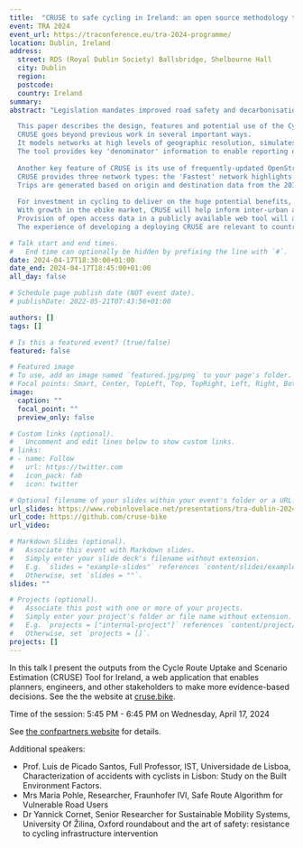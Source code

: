 ```yaml
---
title:  "CRUSE to safe cycling in Ireland: an open source methodology to support active travel"
event: TRA 2024
event_url: https://traconference.eu/tra-2024-programme/
location: Dublin, Ireland
address:
  street: RDS (Royal Dublin Society) Ballsbridge, Shelbourne Hall
  city: Dublin
  region: 
  postcode: 
  country: Ireland
summary:
abstract: "Legislation mandates improved road safety and decarbonisation of predominantly road-based transport network in Ireland and other countries. Increasing cycling transport, making it safer and more attractive, is essential to this end. Cycling in Ireland represents only 3% of total modal share as of the latest Census (2016), but accounts for 20% of serious injuries and 7% of all fatalities. A planning tool based on high resolution datasets on baseline and potential cycling levels could greatly assist in achieving this goal.

  This paper describes the design, features and potential use of the Cycle Route Uptake and Scenario Estimation (CRUSE) Tool for Ireland was commissioned to support cycle network planning, safety interventions, business cases and project evaluation. The resulting web application is available at <https://cruse.bike/>, enabling planners, engineers, and other stakeholders to make more evidence-based decisions.
  CRUSE goes beyond previous work in several important ways.
  It models networks at high levels of geographic resolution, simulates a wide range of trips including recreational, social, shopping and personal trips, in addition to trips to work and primary, secondary and tertiary education locations.
  The tool provides key 'denominator' information to enable reporting of collision rates per billion km cycled.
  
  Another key feature of CRUSE is its use of frequently-updated OpenStreetMap data for route calculation and cycle friendliness estimates of all links on the network.
  CRUSE provides three network types: the 'Fastest' network highlights routes for directness; 'Quietest' prioritises cycle friendliness, and 'Balanced' represents a balance between speed and comfort.
  Trips are generated based on origin and destination data from the 2016 Census in combination with modeled demand data to estimate current and potential future cycling levels at area, route, and network levels for each county in Ireland.
  
  For investment in cycling to deliver on the huge potential benefits, cycling must become safer.
  With growth in the ebike market, CRUSE will help inform inter-urban and rural networks to support the transfer of trips to sustainable modes for longer journeys.
  Provision of open access data in a publicly available web tool will address the challenges faced by counties across Ireland in meeting their sustainability commitments.
  The experience of developing a deploying CRUSE are relevant to countries with sustainable transport policies worldwide.."

# Talk start and end times.
#   End time can optionally be hidden by prefixing the line with `#`.
date: 2024-04-17T18:30:00+01:00
date_end: 2024-04-17T18:45:00+01:00
all_day: false

# Schedule page publish date (NOT event date).
# publishDate: 2022-05-21T07:43:56+01:00

authors: []
tags: []

# Is this a featured event? (true/false)
featured: false

# Featured image
# To use, add an image named `featured.jpg/png` to your page's folder. 
# Focal points: Smart, Center, TopLeft, Top, TopRight, Left, Right, BottomLeft, Bottom, BottomRight.
image:
  caption: ""
  focal_point: ""
  preview_only: false

# Custom links (optional).
#   Uncomment and edit lines below to show custom links.
# links:
# - name: Follow
#   url: https://twitter.com
#   icon_pack: fab
#   icon: twitter

# Optional filename of your slides within your event's folder or a URL.
url_slides: https://www.robinlovelace.net/presentations/tra-dublin-2024-cruse.html
url_code: https://github.com/cruse-bike
url_video:

# Markdown Slides (optional).
#   Associate this event with Markdown slides.
#   Simply enter your slide deck's filename without extension.
#   E.g. `slides = "example-slides"` references `content/slides/example-slides.md`.
#   Otherwise, set `slides = ""`.
slides: ""

# Projects (optional).
#   Associate this post with one or more of your projects.
#   Simply enter your project's folder or file name without extension.
#   E.g. `projects = ["internal-project"]` references `content/project/deep-learning/index.md`.
#   Otherwise, set `projects = []`.
projects: []
---
```


In this talk I present the outputs from the Cycle Route Uptake and Scenario Estimation (CRUSE) Tool for Ireland, a web application that enables planners, engineers, and other stakeholders to make more evidence-based decisions.
See the the website at [cruse.bike](https://cruse.bike/).

Time of the session:  5:45 PM - 6:45 PM on Wednesday, April 17, 2024

See [the confpartners website](https://confpartners.eventsair.com/QuickEventWebsitePortal/tra-2024/conference-programme/Agenda/AgendaItemDetail?id=bad08628-45e1-badd-42b8-3a0f9efdcccd) for details.

<!-- # Documentation: https://wowchemy.com/docs/managing-content/


# Header image

#     Home
#     Programme

# Technical 1.1.10 Safety of Cycling
# Tracks
# Technical & Poster Sessions
# 	Wednesday, April 17, 2024
# 	5:45 PM - 6:45 PM
# 	Hall 2A (Shelbourne Hall)
# Details

#                 Theme: Safe & Inclusive Transport
            

# Speaker
# Prof. Luis de Picado Santos
# Full Professor
# IST, Universidade de Lisboa
# Characterization of accidents with cyclists in Lisbon: Study on the Built Environment Factors.
# 5:45 PM - 6:00 PM
# Mrs Maria Pohle
# Researcher
# Fraunhofer IVI
# Safe Route Algorithm for Vulnerable Road Users
# 6:00 PM - 6:15 PM
# Dr Yannick Cornet
# Senior Researcher for Sustainable Mobility Systems
# University Of Žilina
# Oxford roundabout and the art of safety: resistance to cycling infrastructure intervention
# 6:15 PM - 6:30 PM
# Dr Robin Lovelace
# Associate Professor of Transport Data Science
# University Of Leeds
# CRUSE to safe cycling in Ireland: an open source methodology to support active travel
# 6:30 PM - 6:45 PM -->

Additional speakers:

- Prof. Luis de Picado Santos, Full Professor, IST, Universidade de Lisboa, Characterization of accidents with cyclists in Lisbon: Study on the Built Environment Factors.
- Mrs Maria Pohle, Researcher, Fraunhofer IVI, Safe Route Algorithm for Vulnerable Road Users
- Dr Yannick Cornet, Senior Researcher for Sustainable Mobility Systems, University Of Žilina, Oxford roundabout and the art of safety: resistance to cycling infrastructure intervention
